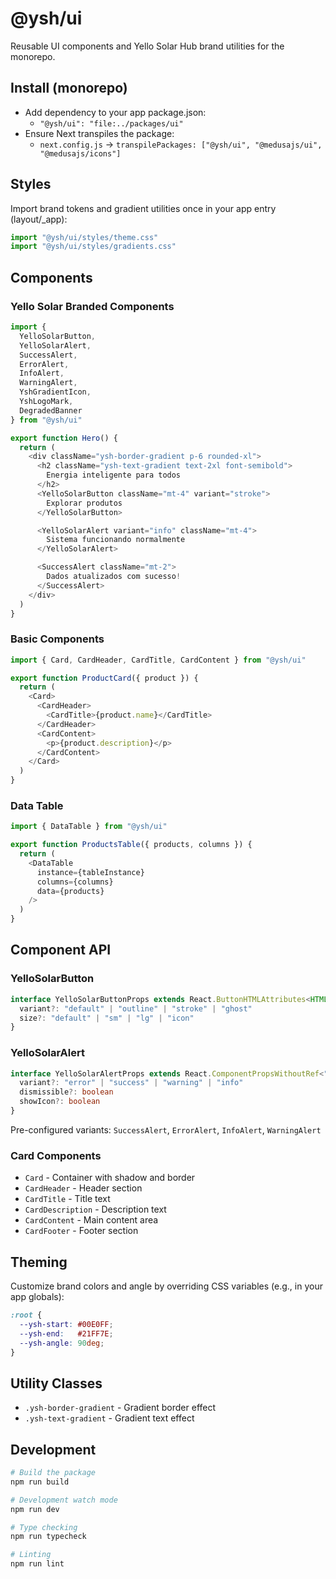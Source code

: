 # @ysh/ui

Reusable UI components and Yello Solar Hub brand utilities for the monorepo.

## Install (monorepo)

- Add dependency to your app package.json:
  - `"@ysh/ui": "file:../packages/ui"`
- Ensure Next transpiles the package:
  - `next.config.js` → `transpilePackages: ["@ysh/ui", "@medusajs/ui", "@medusajs/icons"]`

## Styles

Import brand tokens and gradient utilities once in your app entry (layout/_app):

```typescript
import "@ysh/ui/styles/theme.css"
import "@ysh/ui/styles/gradients.css"
```

## Components

### Yello Solar Branded Components

```typescript
import {
  YelloSolarButton,
  YelloSolarAlert,
  SuccessAlert,
  ErrorAlert,
  InfoAlert,
  WarningAlert,
  YshGradientIcon,
  YshLogoMark,
  DegradedBanner
} from "@ysh/ui"

export function Hero() {
  return (
    <div className="ysh-border-gradient p-6 rounded-xl">
      <h2 className="ysh-text-gradient text-2xl font-semibold">
        Energia inteligente para todos
      </h2>
      <YelloSolarButton className="mt-4" variant="stroke">
        Explorar produtos
      </YelloSolarButton>

      <YelloSolarAlert variant="info" className="mt-4">
        Sistema funcionando normalmente
      </YelloSolarAlert>

      <SuccessAlert className="mt-2">
        Dados atualizados com sucesso!
      </SuccessAlert>
    </div>
  )
}
```

### Basic Components

```typescript
import { Card, CardHeader, CardTitle, CardContent } from "@ysh/ui"

export function ProductCard({ product }) {
  return (
    <Card>
      <CardHeader>
        <CardTitle>{product.name}</CardTitle>
      </CardHeader>
      <CardContent>
        <p>{product.description}</p>
      </CardContent>
    </Card>
  )
}
```

### Data Table

```typescript
import { DataTable } from "@ysh/ui"

export function ProductsTable({ products, columns }) {
  return (
    <DataTable
      instance={tableInstance}
      columns={columns}
      data={products}
    />
  )
}
```

## Component API

### YelloSolarButton

```typescript
interface YelloSolarButtonProps extends React.ButtonHTMLAttributes<HTMLButtonElement> {
  variant?: "default" | "outline" | "stroke" | "ghost"
  size?: "default" | "sm" | "lg" | "icon"
}
```

### YelloSolarAlert

```typescript
interface YelloSolarAlertProps extends React.ComponentPropsWithoutRef<"div"> {
  variant?: "error" | "success" | "warning" | "info"
  dismissible?: boolean
  showIcon?: boolean
}
```

Pre-configured variants: `SuccessAlert`, `ErrorAlert`, `InfoAlert`, `WarningAlert`

### Card Components

- `Card` - Container with shadow and border
- `CardHeader` - Header section
- `CardTitle` - Title text
- `CardDescription` - Description text
- `CardContent` - Main content area
- `CardFooter` - Footer section

## Theming

Customize brand colors and angle by overriding CSS variables (e.g., in your app globals):

```css
:root {
  --ysh-start: #00E0FF;
  --ysh-end:   #21FF7E;
  --ysh-angle: 90deg;
}
```

## Utility Classes

- `.ysh-border-gradient` - Gradient border effect
- `.ysh-text-gradient` - Gradient text effect

## Development

```bash
# Build the package
npm run build

# Development watch mode
npm run dev

# Type checking
npm run typecheck

# Linting
npm run lint
```
